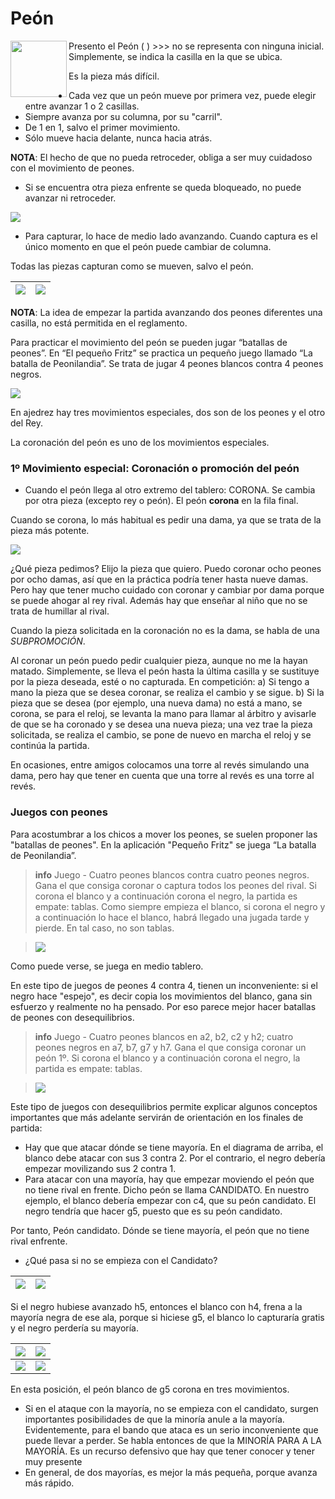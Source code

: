 # Peón

<img src='img/image106.png' class="left_aligned" width='90' align="left" />

Presento el Peón ( ) >>> no se representa con ninguna inicial. Simplemente, se indica la casilla en la que se ubica.

Es la pieza más difícil.

* Cada vez que un peón mueve por primera vez, puede elegir entre avanzar 1 o  2 casillas.
* Siempre avanza por su columna, por su "carril".
* De 1 en 1, salvo el primer movimiento.
* Sólo mueve hacia delante, nunca hacia atrás.

**NOTA**: El hecho de que no pueda retroceder, obliga a ser muy cuidadoso con el movimiento de peones.

* Si se encuentra otra pieza enfrente se queda bloqueado, no puede avanzar ni retroceder.

![](img/image128.png)

* Para capturar, lo hace de medio lado avanzando. Cuando captura es el único momento en que el peón puede cambiar de columna.

Todas las piezas capturan como se mueven, salvo el peón.

|![](img/image63.png)|![](img/image5.png)|
|---|---|

**NOTA**: La idea de empezar la partida avanzando dos peones diferentes una casilla, no está permitida en el reglamento.

Para practicar el movimiento del peón se pueden jugar “batallas de peones”. En “El pequeño Fritz” se practica un pequeño juego llamado “La batalla de Peonilandia”. Se trata de jugar 4 peones blancos contra 4 peones negros.

![](img/image19.png)

En ajedrez hay tres movimientos especiales, dos son de los peones y el otro del Rey.

La coronación del peón es uno de los movimientos especiales.

### 1º Movimiento especial: Coronación o promoción del peón

* Cuando el peón llega al otro extremo del tablero: CORONA. Se cambia por otra pieza (excepto rey o peón). El peón **corona** en la fila final.

Cuando se corona, lo más habitual es pedir una dama, ya que se trata de la pieza más potente.

![](img/image116.png)

¿Qué pieza pedimos? Elijo la pieza que quiero. Puedo coronar ocho peones por ocho damas, así que en la práctica podría tener hasta nueve damas. Pero hay que tener mucho cuidado con coronar y cambiar por dama porque se puede ahogar al rey rival. Además hay que enseñar al niño que no se trata de humillar al rival.

Cuando la pieza solicitada en la coronación no es la dama, se habla de una _SUBPROMOCIÓN_.

Al coronar un peón puedo pedir cualquier pieza, aunque no me la hayan matado. Simplemente, se lleva el peón hasta la última casilla y se sustituye por la pieza deseada, esté o no capturada. En competición: a) Si tengo a mano la pieza que se desea coronar, se realiza el cambio y se sigue. b) Si la pieza que se desea (por ejemplo, una nueva dama) no está a mano, se corona, se para el reloj, se levanta la mano para llamar al árbitro y avisarle de que se ha coronado y se desea una nueva pieza; una vez trae la pieza solicitada, se realiza el cambio, se pone de nuevo en marcha el reloj y se continúa la partida.

En ocasiones, entre amigos colocamos una torre al revés simulando una dama, pero hay que tener en cuenta que una torre al revés es una torre al revés.

### Juegos con peones

Para acostumbrar a los chicos a mover los peones, se suelen proponer las "batallas de peones". En la aplicación "Pequeño Fritz" se juega “La batalla de Peonilandia”.

>**info**
>Juego - Cuatro peones blancos contra cuatro peones negros. Gana el que consiga coronar o captura todos los peones del rival. Si corona el blanco y a continuación corona el negro, la partida es empate: tablas. Como siempre empieza el blanco, si corona el negro y a continuación lo hace el blanco, habrá llegado una jugada tarde y pierde. En tal caso, no son tablas.

>![](img/image3.png)

Como puede verse, se juega en medio tablero.

En este tipo de juegos de peones 4 contra 4, tienen un inconveniente: si el negro hace "espejo", es decir copia los movimientos del blanco, gana sin esfuerzo y realmente no ha pensado. Por eso parece mejor hacer batallas de peones con desequilibrios.

>**info**
>Juego - Cuatro peones blancos en a2, b2, c2 y h2; cuatro peones negros en a7, b7, g7 y h7. Gana el que consiga coronar un peón 1º. Si corona el blanco y a continuación corona el negro, la partida es empate: tablas.

>![](img/image97.png)

Este tipo de juegos con desequilibrios permite explicar algunos conceptos importantes que más adelante servirán de orientación en los finales de partida:

* Hay que que atacar dónde se tiene mayoría. En el diagrama de arriba, el blanco debe atacar con sus 3 contra 2. Por el contrario, el negro debería empezar movilizando sus 2 contra 1.
* Para atacar con una mayoría, hay que empezar moviendo el peón que no tiene rival en frente. Dicho peón se llama CANDIDATO. En nuestro ejemplo, el blanco debería empezar con c4, que su peón candidato. El negro tendría que hacer g5, puesto que es su peón candidato.

Por tanto, Peón candidato. Dónde se tiene mayoría, el peón que no tiene rival enfrente.

* ¿Qué pasa si no se empieza con el Candidato?

|![](img/image96.png)|![](img/image74.png)|
|---|---|

Si el negro hubiese avanzado h5, entonces el blanco con h4, frena a la mayoría negra de ese ala, porque si hiciese g5, el blanco lo capturaría gratis y el negro perdería su mayoría.

|![](img/image64.png)|![](img/image114.png)|
|---|---|
|![](img/image92.png)|![](img/image81.png)|

En esta posición, el peón blanco de g5 corona en tres movimientos.

* Si en el ataque con la mayoría, no se empieza con el candidato, surgen importantes posibilidades de que la minoría anule a la mayoría. Evidentemente, para el bando que ataca es un serio inconveniente que puede llevar a perder. Se habla entonces de que la MINORÍA PARA A LA MAYORÍA. Es un recurso defensivo que hay que tener conocer y tener muy presente
* En general, de dos mayorías, es mejor la más pequeña, porque avanza más rápido.
